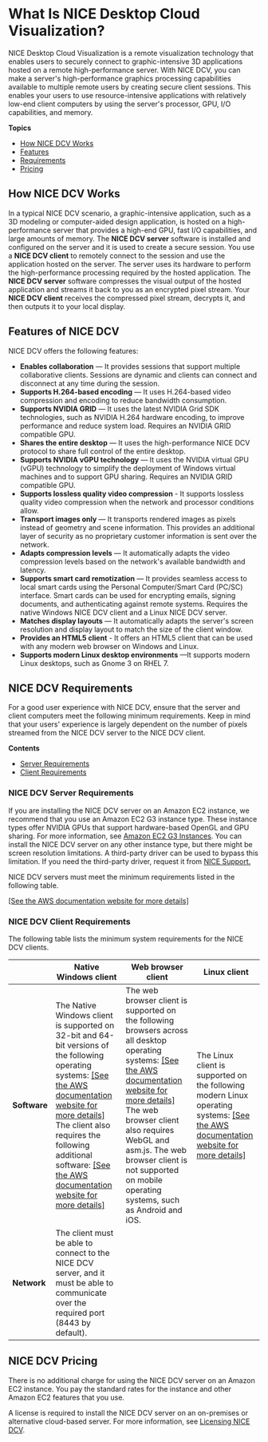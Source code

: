 # What Is NICE Desktop Cloud Visualization?<a name="what-is-dcv"></a>

NICE Desktop Cloud Visualization is a remote visualization technology that enables users to securely connect to graphic\-intensive 3D applications hosted on a remote high\-performance server\. With NICE DCV, you can make a server's high\-performance graphics processing capabilities available to multiple remote users by creating secure client sessions\. This enables your users to use resource\-intensive applications with relatively low\-end client computers by using the server's processor, GPU, I/O capabilities, and memory\.

**Topics**
+ [How NICE DCV Works](#what-is-dcv-how)
+ [Features](#what-is-dcv-features)
+ [Requirements](#what-is-dcv-requirements)
+ [Pricing](#what-is-dcv-pricing)

## How NICE DCV Works<a name="what-is-dcv-how"></a>

In a typical NICE DCV scenario, a graphic\-intensive application, such as a 3D modeling or computer\-aided design application, is hosted on a high\-performance server that provides a high\-end GPU, fast I/O capabilities, and large amounts of memory\. The **NICE DCV server** software is installed and configured on the server and it is used to create a secure session\. You use a **NICE DCV client** to remotely connect to the session and use the application hosted on the server\. The server uses its hardware to perform the high\-performance processing required by the hosted application\. The **NICE DCV server** software compresses the visual output of the hosted application and streams it back to you as an encrypted pixel stream\. Your **NICE DCV client** receives the compressed pixel stream, decrypts it, and then outputs it to your local display\.

## Features of NICE DCV<a name="what-is-dcv-features"></a>

NICE DCV offers the following features:
+ **Enables collaboration** — It provides sessions that support multiple collaborative clients\. Sessions are dynamic and clients can connect and disconnect at any time during the session\. 
+ **Supports H\.264\-based encoding** — It uses H\.264\-based video compression and encoding to reduce bandwidth consumption\. 
+ **Supports NVIDIA GRID** — It uses the latest NVIDIA Grid SDK technologies, such as NVIDIA H\.264 hardware encoding, to improve performance and reduce system load\. Requires an NVIDIA GRID compatible GPU\.
+ **Shares the entire desktop** — It uses the high\-performance NICE DCV protocol to share full control of the entire desktop\.
+ **Supports NVIDIA vGPU technology** — It uses the NVIDIA virtual GPU \(vGPU\) technology to simplify the deployment of Windows virtual machines and to support GPU sharing\. Requires an NVIDIA GRID compatible GPU\.
+ **Supports lossless quality video compression** \- It supports lossless quality video compression when the network and processor conditions allow\.
+ **Transport images only** — It transports rendered images as pixels instead of geometry and scene information\. This provides an additional layer of security as no proprietary customer information is sent over the network\.
+ **Adapts compression levels** — It automatically adapts the video compression levels based on the network's available bandwidth and latency\.
+ **Supports smart card remotization** — It provides seamless access to local smart cards using the Personal Computer/Smart Card \(PC/SC\) interface\. Smart cards can be used for encrypting emails, signing documents, and authenticating against remote systems\. Requires the native Windows NICE DCV client and a Linux NICE DCV server\.
+ **Matches display layouts** — It automatically adapts the server's screen resolution and display layout to match the size of the client window\.
+ **Provides an HTML5 client** \- It offers an HTML5 client that can be used with any modern web browser on Windows and Linux\.
+ **Supports modern Linux desktop environments** —It supports modern Linux desktops, such as Gnome 3 on RHEL 7\.

## NICE DCV Requirements<a name="what-is-dcv-requirements"></a>

For a good user experience with NICE DCV, ensure that the server and client computers meet the following minimum requirements\. Keep in mind that your users' experience is largely dependent on the number of pixels streamed from the NICE DCV server to the NICE DCV client\.

**Contents**
+ [Server Requirements](#what-is-dcv-requirements-server)
+ [Client Requirements](#what-is-dcv-requirements-client)

### NICE DCV Server Requirements<a name="what-is-dcv-requirements-server"></a>

If you are installing the NICE DCV server on an Amazon EC2 instance, we recommend that you use an Amazon EC2 G3 instance type\. These instance types offer NVIDIA GPUs that support hardware\-based OpenGL and GPU sharing\. For more information, see [Amazon EC2 G3 Instances](https://aws.amazon.com/ec2/instance-types/g3/)\. You can install the NICE DCV server on any other instance type, but there might be screen resolution limitations\. A third\-party driver can be used to bypass this limitation\. If you need the third\-party driver, request it from [NICE Support\.](https://support.nice-software.com/support/login/)

NICE DCV servers must meet the minimum requirements listed in the following table\.

[\[See the AWS documentation website for more details\]](http://docs.aws.amazon.com/dcv/latest/adminguide/what-is-dcv.html)

### NICE DCV Client Requirements<a name="what-is-dcv-requirements-client"></a>

The following table lists the minimum system requirements for the NICE DCV clients\.


|  | Native Windows client | Web browser client | Linux client | 
| --- | --- | --- | --- | 
| **Software** |  The Native Windows client is supported on 32\-bit and 64\-bit versions of the following operating systems: [\[See the AWS documentation website for more details\]](http://docs.aws.amazon.com/dcv/latest/adminguide/what-is-dcv.html) The client also requires the following additional software: [\[See the AWS documentation website for more details\]](http://docs.aws.amazon.com/dcv/latest/adminguide/what-is-dcv.html)  |  The web browser client is supported on the following browsers across all desktop operating systems: [\[See the AWS documentation website for more details\]](http://docs.aws.amazon.com/dcv/latest/adminguide/what-is-dcv.html) The web browser client also requires WebGL and asm\.js\. The web browser client is not supported on mobile operating systems, such as Android and iOS\.  |  The Linux client is supported on the following modern Linux operating systems: [\[See the AWS documentation website for more details\]](http://docs.aws.amazon.com/dcv/latest/adminguide/what-is-dcv.html)  | 
| **Network** | The client must be able to connect to the NICE DCV server, and it must be able to communicate over the required port \(8443 by default\)\. | 

## NICE DCV Pricing<a name="what-is-dcv-pricing"></a>

There is no additional charge for using the NICE DCV server on an Amazon EC2 instance\. You pay the standard rates for the instance and other Amazon EC2 features that you use\.

A license is required to install the NICE DCV server on an on\-premises or alternative cloud\-based server\. For more information, see [Licensing NICE DCV](setting-up-license.md)\.